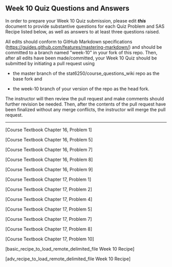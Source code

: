 ## Week 10 Quiz Questions and Answers

In order to prepare your Week 10 Quiz submission, please edit ***this*** document to provide substantive questions for each Quiz Problem and SAS Recipe listed below, as well as answers to at least three questions raised.

All edits should conform to GitHub Markdown specifications (https://guides.github.com/features/mastering-markdown/) and should be committed to a branch named "week-10" in your fork of this repo. Then, after all edits have been made/committed, your Week 10 Quiz should be submitted by initiating a pull request using

- the master branch of the stat6250/course_questions_wiki repo as the base fork and

- the week-10 branch of your version of the repo as the head fork.

The instructor will then review the pull request and make comments should further revision be needed. Then, after the contents of the pull request have been finalized without any merge conflicts, the instructor will merge the pull request.

********************************************************************************



[Course Textbook Chapter 16, Problem 1]



[Course Textbook Chapter 16, Problem 5]



[Course Textbook Chapter 16, Problem 7]



[Course Textbook Chapter 16, Problem 8]



[Course Textbook Chapter 16, Problem 9]



[Course Textbook Chapter 17, Problem 1]



[Course Textbook Chapter 17, Problem 2]



[Course Textbook Chapter 17, Problem 4]



[Course Textbook Chapter 17, Problem 5]



[Course Textbook Chapter 17, Problem 7]



[Course Textbook Chapter 17, Problem 8]



[Course Textbook Chapter 17, Problem 10]



[basic_recipe_to_load_remote_delimited_file Week 10 Recipe]



[adv_recipe_to_load_remote_delimited_file Week 10 Recipe]


